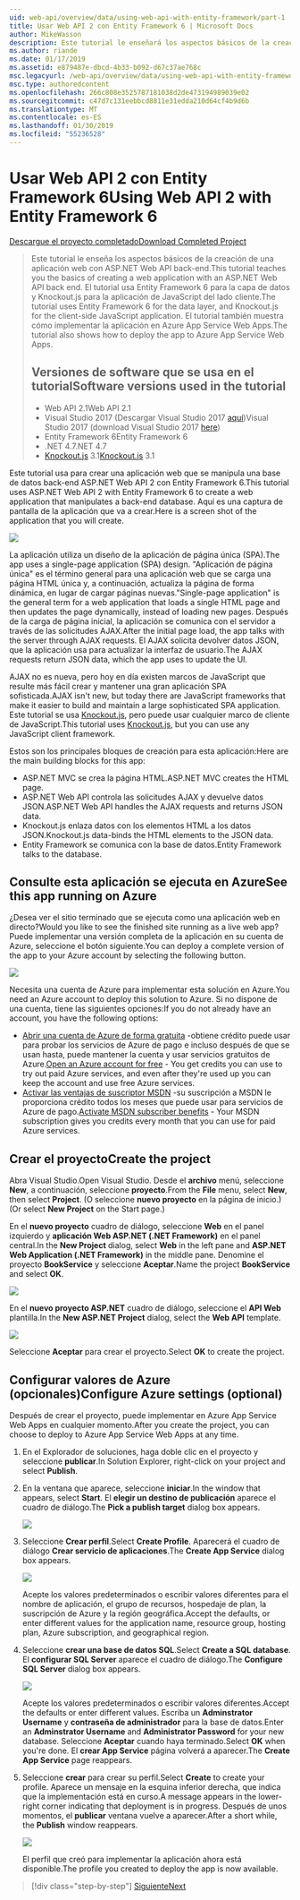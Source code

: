```yaml
---
uid: web-api/overview/data/using-web-api-with-entity-framework/part-1
title: Usar Web API 2 con Entity Framework 6 | Microsoft Docs
author: MikeWasson
description: Este tutorial le enseñará los aspectos básicos de la creación de una aplicación web con ASP.NET Web API back-end. Este tutorial usa Entity Framework 6 para el diseño de datos...
ms.author: riande
ms.date: 01/17/2019
ms.assetid: e879487e-dbcd-4b33-b092-d67c37ae768c
msc.legacyurl: /web-api/overview/data/using-web-api-with-entity-framework/part-1
msc.type: authoredcontent
ms.openlocfilehash: 266c808e3525787181038d2de473194989039e02
ms.sourcegitcommit: c47d7c131eebbcd8811e31edda210d64cf4b9d6b
ms.translationtype: MT
ms.contentlocale: es-ES
ms.lasthandoff: 01/30/2019
ms.locfileid: "55236528"
---
```

<a name="using-web-api-2-with-entity-framework-6"></a><span data-ttu-id="9c1c0-104">Usar Web API 2 con Entity Framework 6</span><span class="sxs-lookup"><span data-stu-id="9c1c0-104">Using Web API 2 with Entity Framework 6</span></span>
====================

[<span data-ttu-id="9c1c0-105">Descargue el proyecto completado</span><span class="sxs-lookup"><span data-stu-id="9c1c0-105">Download Completed Project</span></span>](https://github.com/MikeWasson/BookService)

> <span data-ttu-id="9c1c0-106">Este tutorial le enseña los aspectos básicos de la creación de una aplicación web con ASP.NET Web API back-end.</span><span class="sxs-lookup"><span data-stu-id="9c1c0-106">This tutorial teaches you the basics of creating a web application with an ASP.NET Web API back end.</span></span> <span data-ttu-id="9c1c0-107">El tutorial usa Entity Framework 6 para la capa de datos y Knockout.js para la aplicación de JavaScript del lado cliente.</span><span class="sxs-lookup"><span data-stu-id="9c1c0-107">The tutorial uses Entity Framework 6 for the data layer, and Knockout.js for the client-side JavaScript application.</span></span> <span data-ttu-id="9c1c0-108">El tutorial también muestra cómo implementar la aplicación en Azure App Service Web Apps.</span><span class="sxs-lookup"><span data-stu-id="9c1c0-108">The tutorial also shows how to deploy the app to Azure App Service Web Apps.</span></span>
>
> ## <a name="software-versions-used-in-the-tutorial"></a><span data-ttu-id="9c1c0-109">Versiones de software que se usa en el tutorial</span><span class="sxs-lookup"><span data-stu-id="9c1c0-109">Software versions used in the tutorial</span></span>
>
> - <span data-ttu-id="9c1c0-110">Web API 2.1</span><span class="sxs-lookup"><span data-stu-id="9c1c0-110">Web API 2.1</span></span>
> - <span data-ttu-id="9c1c0-111">Visual Studio 2017 (Descargar Visual Studio 2017 [aquí](https://visualstudio.microsoft.com/downloads/?utm_medium=microsoft&utm_source=docs.microsoft.com&utm_campaign=button+cta&utm_content=download+vs2017))</span><span class="sxs-lookup"><span data-stu-id="9c1c0-111">Visual Studio 2017 (download Visual Studio 2017 [here](https://visualstudio.microsoft.com/downloads/?utm_medium=microsoft&utm_source=docs.microsoft.com&utm_campaign=button+cta&utm_content=download+vs2017))</span></span>
> - <span data-ttu-id="9c1c0-112">Entity Framework 6</span><span class="sxs-lookup"><span data-stu-id="9c1c0-112">Entity Framework 6</span></span>
> - <span data-ttu-id="9c1c0-113">.NET 4.7</span><span class="sxs-lookup"><span data-stu-id="9c1c0-113">.NET 4.7</span></span>
> - <span data-ttu-id="9c1c0-114">[Knockout.js](http://knockoutjs.com/) 3.1</span><span class="sxs-lookup"><span data-stu-id="9c1c0-114">[Knockout.js](http://knockoutjs.com/) 3.1</span></span>

<span data-ttu-id="9c1c0-115">Este tutorial usa para crear una aplicación web que se manipula una base de datos back-end ASP.NET Web API 2 con Entity Framework 6.</span><span class="sxs-lookup"><span data-stu-id="9c1c0-115">This tutorial uses ASP.NET Web API 2 with Entity Framework 6 to create a web application that manipulates a back-end database.</span></span> <span data-ttu-id="9c1c0-116">Aquí es una captura de pantalla de la aplicación que va a crear.</span><span class="sxs-lookup"><span data-stu-id="9c1c0-116">Here is a screen shot of the application that you will create.</span></span>

[![](part-1/_static/image2.png)](part-1/_static/image1.png)

<span data-ttu-id="9c1c0-117">La aplicación utiliza un diseño de la aplicación de página única (SPA).</span><span class="sxs-lookup"><span data-stu-id="9c1c0-117">The app uses a single-page application (SPA) design.</span></span> <span data-ttu-id="9c1c0-118">"Aplicación de página única" es el término general para una aplicación web que se carga una página HTML única y, a continuación, actualiza la página de forma dinámica, en lugar de cargar páginas nuevas.</span><span class="sxs-lookup"><span data-stu-id="9c1c0-118">"Single-page application" is the general term for a web application that loads a single HTML page and then updates the page dynamically, instead of loading new pages.</span></span> <span data-ttu-id="9c1c0-119">Después de la carga de página inicial, la aplicación se comunica con el servidor a través de las solicitudes AJAX.</span><span class="sxs-lookup"><span data-stu-id="9c1c0-119">After the initial page load, the app talks with the server through AJAX requests.</span></span> <span data-ttu-id="9c1c0-120">El AJAX solicita devolver datos JSON, que la aplicación usa para actualizar la interfaz de usuario.</span><span class="sxs-lookup"><span data-stu-id="9c1c0-120">The AJAX requests return JSON data, which the app uses to update the UI.</span></span>

<span data-ttu-id="9c1c0-121">AJAX no es nueva, pero hoy en día existen marcos de JavaScript que resulte más fácil crear y mantener una gran aplicación SPA sofisticada.</span><span class="sxs-lookup"><span data-stu-id="9c1c0-121">AJAX isn't new, but today there are JavaScript frameworks that make it easier to build and maintain a large sophisticated SPA application.</span></span> <span data-ttu-id="9c1c0-122">Este tutorial se usa [Knockout.js](http://knockoutjs.com/), pero puede usar cualquier marco de cliente de JavaScript.</span><span class="sxs-lookup"><span data-stu-id="9c1c0-122">This tutorial uses [Knockout.js](http://knockoutjs.com/), but you can use any JavaScript client framework.</span></span>

<span data-ttu-id="9c1c0-123">Estos son los principales bloques de creación para esta aplicación:</span><span class="sxs-lookup"><span data-stu-id="9c1c0-123">Here are the main building blocks for this app:</span></span>

- <span data-ttu-id="9c1c0-124">ASP.NET MVC se crea la página HTML.</span><span class="sxs-lookup"><span data-stu-id="9c1c0-124">ASP.NET MVC creates the HTML page.</span></span>
- <span data-ttu-id="9c1c0-125">ASP.NET Web API controla las solicitudes AJAX y devuelve datos JSON.</span><span class="sxs-lookup"><span data-stu-id="9c1c0-125">ASP.NET Web API handles the AJAX requests and returns JSON data.</span></span>
- <span data-ttu-id="9c1c0-126">Knockout.js enlaza datos con los elementos HTML a los datos JSON.</span><span class="sxs-lookup"><span data-stu-id="9c1c0-126">Knockout.js data-binds the HTML elements to the JSON data.</span></span>
- <span data-ttu-id="9c1c0-127">Entity Framework se comunica con la base de datos.</span><span class="sxs-lookup"><span data-stu-id="9c1c0-127">Entity Framework talks to the database.</span></span>

## <a name="see-this-app-running-on-azure"></a><span data-ttu-id="9c1c0-128">Consulte esta aplicación se ejecuta en Azure</span><span class="sxs-lookup"><span data-stu-id="9c1c0-128">See this app running on Azure</span></span>

<span data-ttu-id="9c1c0-129">¿Desea ver el sitio terminado que se ejecuta como una aplicación web en directo?</span><span class="sxs-lookup"><span data-stu-id="9c1c0-129">Would you like to see the finished site running as a live web app?</span></span> <span data-ttu-id="9c1c0-130">Puede implementar una versión completa de la aplicación en su cuenta de Azure, seleccione el botón siguiente.</span><span class="sxs-lookup"><span data-stu-id="9c1c0-130">You can deploy a complete version of the app to your Azure account by selecting the following button.</span></span>

[![](http://azuredeploy.net/deploybutton.png)](https://azuredeploy.net/?WT.mc_id=deploy_azure_aspnet&repository=https://github.com/tfitzmac/BookService)

<span data-ttu-id="9c1c0-131">Necesita una cuenta de Azure para implementar esta solución en Azure.</span><span class="sxs-lookup"><span data-stu-id="9c1c0-131">You need an Azure account to deploy this solution to Azure.</span></span> <span data-ttu-id="9c1c0-132">Si no dispone de una cuenta, tiene las siguientes opciones:</span><span class="sxs-lookup"><span data-stu-id="9c1c0-132">If you do not already have an account, you have the following options:</span></span>

- <span data-ttu-id="9c1c0-133">[Abrir una cuenta de Azure de forma gratuita](https://azure.microsoft.com/pricing/free-trial/?WT.mc_id=A443DD604) -obtiene crédito puede usar para probar los servicios de Azure de pago e incluso después de que se usan hasta, puede mantener la cuenta y usar servicios gratuitos de Azure.</span><span class="sxs-lookup"><span data-stu-id="9c1c0-133">[Open an Azure account for free](https://azure.microsoft.com/pricing/free-trial/?WT.mc_id=A443DD604) - You get credits you can use to try out paid Azure services, and even after they're used up you can keep the account and use free Azure services.</span></span>
- <span data-ttu-id="9c1c0-134">[Activar las ventajas de suscriptor MSDN](https://azure.microsoft.com/pricing/member-offers/msdn-benefits-details/?WT.mc_id=A443DD604) -su suscripción a MSDN le proporciona crédito todos los meses que puede usar para servicios de Azure de pago.</span><span class="sxs-lookup"><span data-stu-id="9c1c0-134">[Activate MSDN subscriber benefits](https://azure.microsoft.com/pricing/member-offers/msdn-benefits-details/?WT.mc_id=A443DD604) - Your MSDN subscription gives you credits every month that you can use for paid Azure services.</span></span>

## <a name="create-the-project"></a><span data-ttu-id="9c1c0-135">Crear el proyecto</span><span class="sxs-lookup"><span data-stu-id="9c1c0-135">Create the project</span></span>

<span data-ttu-id="9c1c0-136">Abra Visual Studio.</span><span class="sxs-lookup"><span data-stu-id="9c1c0-136">Open Visual Studio.</span></span> <span data-ttu-id="9c1c0-137">Desde el **archivo** menú, seleccione **New**, a continuación, seleccione **proyecto**.</span><span class="sxs-lookup"><span data-stu-id="9c1c0-137">From the **File** menu, select **New**, then select **Project**.</span></span> <span data-ttu-id="9c1c0-138">(O seleccione **nuevo proyecto** en la página de inicio.)</span><span class="sxs-lookup"><span data-stu-id="9c1c0-138">(Or select **New Project** on the Start page.)</span></span>

<span data-ttu-id="9c1c0-139">En el **nuevo proyecto** cuadro de diálogo, seleccione **Web** en el panel izquierdo y **aplicación Web ASP.NET (.NET Framework)** en el panel central.</span><span class="sxs-lookup"><span data-stu-id="9c1c0-139">In the **New Project** dialog, select **Web** in the left pane and **ASP.NET Web Application (.NET Framework)** in the middle pane.</span></span> <span data-ttu-id="9c1c0-140">Denomine el proyecto **BookService** y seleccione **Aceptar**.</span><span class="sxs-lookup"><span data-stu-id="9c1c0-140">Name the project **BookService** and select **OK**.</span></span>

[![](part-1/_static/image11.png)](part-1/_static/image11.png)

<span data-ttu-id="9c1c0-141">En el **nuevo proyecto ASP.NET** cuadro de diálogo, seleccione el **API Web** plantilla.</span><span class="sxs-lookup"><span data-stu-id="9c1c0-141">In the **New ASP.NET Project** dialog, select the **Web API** template.</span></span>

[![](part-1/_static/image12.png)](part-1/_static/image12.png)


<span data-ttu-id="9c1c0-142">Seleccione **Aceptar** para crear el proyecto.</span><span class="sxs-lookup"><span data-stu-id="9c1c0-142">Select **OK** to create the project.</span></span>

## <a name="configure-azure-settings-optional"></a><span data-ttu-id="9c1c0-143">Configurar valores de Azure (opcionales)</span><span class="sxs-lookup"><span data-stu-id="9c1c0-143">Configure Azure settings (optional)</span></span>

<span data-ttu-id="9c1c0-144">Después de crear el proyecto, puede implementar en Azure App Service Web Apps en cualquier momento.</span><span class="sxs-lookup"><span data-stu-id="9c1c0-144">After you create the project, you can choose to deploy to Azure App Service Web Apps at any time.</span></span> 

1. <span data-ttu-id="9c1c0-145">En el Explorador de soluciones, haga doble clic en el proyecto y seleccione **publicar**.</span><span class="sxs-lookup"><span data-stu-id="9c1c0-145">In Solution Explorer, right-click on your project and select **Publish**.</span></span>

2. <span data-ttu-id="9c1c0-146">En la ventana que aparece, seleccione **iniciar**.</span><span class="sxs-lookup"><span data-stu-id="9c1c0-146">In the window that appears, select **Start**.</span></span> <span data-ttu-id="9c1c0-147">El **elegir un destino de publicación** aparece el cuadro de diálogo.</span><span class="sxs-lookup"><span data-stu-id="9c1c0-147">The **Pick a publish target** dialog box appears.</span></span>

   [![](part-1/_static/image14.png)](part-1/_static/image14.png)

3. <span data-ttu-id="9c1c0-148">Seleccione **Crear perfil**.</span><span class="sxs-lookup"><span data-stu-id="9c1c0-148">Select **Create Profile**.</span></span> <span data-ttu-id="9c1c0-149">Aparecerá el cuadro de diálogo **Crear servicio de aplicaciones**.</span><span class="sxs-lookup"><span data-stu-id="9c1c0-149">The **Create App Service** dialog box appears.</span></span>

   [![](part-1/_static/image15.png)](part-1/_static/image15.png)

   <span data-ttu-id="9c1c0-150">Acepte los valores predeterminados o escribir valores diferentes para el nombre de aplicación, el grupo de recursos, hospedaje de plan, la suscripción de Azure y la región geográfica.</span><span class="sxs-lookup"><span data-stu-id="9c1c0-150">Accept the defaults, or enter different values for the application name, resource group, hosting plan, Azure subscription, and geographical region.</span></span> 

4. <span data-ttu-id="9c1c0-151">Seleccione **crear una base de datos SQL**.</span><span class="sxs-lookup"><span data-stu-id="9c1c0-151">Select **Create a SQL database**.</span></span> <span data-ttu-id="9c1c0-152">El **configurar SQL Server** aparece el cuadro de diálogo.</span><span class="sxs-lookup"><span data-stu-id="9c1c0-152">The **Configure SQL Server** dialog box appears.</span></span> 

   [![](part-1/_static/image16.png)](part-1/_static/image16.png)

   <span data-ttu-id="9c1c0-153">Acepte los valores predeterminados o escribir valores diferentes.</span><span class="sxs-lookup"><span data-stu-id="9c1c0-153">Accept the defaults or enter different values.</span></span> <span data-ttu-id="9c1c0-154">Escriba un **Adminstrator Username** y **contraseña de administrador** para la base de datos.</span><span class="sxs-lookup"><span data-stu-id="9c1c0-154">Enter an **Adminstrator Username** and **Administrator Password** for your new database.</span></span> <span data-ttu-id="9c1c0-155">Seleccione **Aceptar** cuando haya terminado.</span><span class="sxs-lookup"><span data-stu-id="9c1c0-155">Select **OK** when you're done.</span></span> <span data-ttu-id="9c1c0-156">El **crear App Service** página volverá a aparecer.</span><span class="sxs-lookup"><span data-stu-id="9c1c0-156">The **Create App Service** page reappears.</span></span>

5. <span data-ttu-id="9c1c0-157">Seleccione **crear** para crear su perfil.</span><span class="sxs-lookup"><span data-stu-id="9c1c0-157">Select **Create** to create your profile.</span></span> <span data-ttu-id="9c1c0-158">Aparece un mensaje en la esquina inferior derecha, que indica que la implementación está en curso.</span><span class="sxs-lookup"><span data-stu-id="9c1c0-158">A message appears in the lower-right corner indicating that deployment is in progress.</span></span> <span data-ttu-id="9c1c0-159">Después de unos momentos, el **publicar** ventana vuelve a aparecer.</span><span class="sxs-lookup"><span data-stu-id="9c1c0-159">After a short while, the **Publish** window reappears.</span></span>

    [![](part-1/_static/image17.png)](part-1/_static/image17.png)
   
    <span data-ttu-id="9c1c0-160">El perfil que creó para implementar la aplicación ahora está disponible.</span><span class="sxs-lookup"><span data-stu-id="9c1c0-160">The profile you created to deploy the app is now available.</span></span> 


> [!div class="step-by-step"]
> [<span data-ttu-id="9c1c0-161">Siguiente</span><span class="sxs-lookup"><span data-stu-id="9c1c0-161">Next</span></span>](part-2.md)
